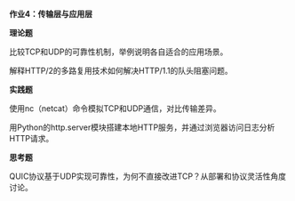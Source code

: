 **作业4：传输层与应用层**

**理论题**

比较TCP和UDP的可靠性机制，举例说明各自适合的应用场景。

解释HTTP/2的多路复用技术如何解决HTTP/1.1的队头阻塞问题。

**实践题**

使用nc（netcat）命令模拟TCP和UDP通信，对比传输差异。

用Python的http.server模块搭建本地HTTP服务，并通过浏览器访问日志分析HTTP请求。

**思考题**

QUIC协议基于UDP实现可靠性，为何不直接改进TCP？从部署和协议灵活性角度讨论。
